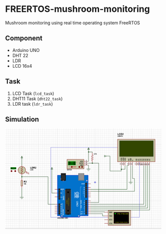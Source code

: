 # FREERTOS-mushroom-monitoring
Mushroom monitoring using real time operating system FreeRTOS

## Component
- Arduino UNO
- DHT 22
- LDR
- LCD 16x4

## Task
1. LCD Task (`lcd_task`)
2. DHT11 Task (`dht22_task`)
4. LDR task (`ldr_task`)

## Simulation

<img src="https://raw.githubusercontent.com/hafiztsalavin/FREERTOS-mushroom-monitoring/master/docs/skematik.png" />
